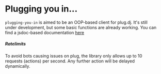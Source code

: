 # Plugging you in...

`plugging-you-in` is aimed to be an OOP-based client for plug.dj. It's still under development, but some basic functions are already working. You can find a jsdoc-based documentation [here](https://fuechschen.github.io/plugging-you-in/)

##### Ratelimits
To avoid bots causing issues on plug, the library only allows up to 10 requests (actions) per second. Any further action will be delayed dynamically.
